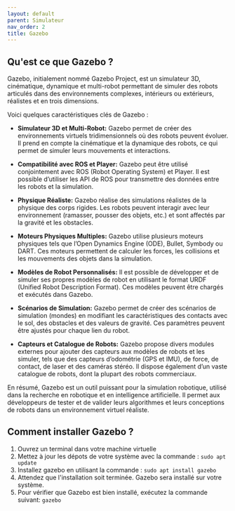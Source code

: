 ```yaml
---
layout: default
parent: Simulateur
nav_order: 2
title: Gazebo
---
```


## Qu'est ce que Gazebo ?

Gazebo, initialement nommé Gazebo Project, est un simulateur 3D, cinématique, dynamique et multi-robot permettant de simuler des robots articulés dans des environnements complexes, intérieurs ou extérieurs, réalistes et en trois dimensions. 

Voici quelques caractéristiques clés de Gazebo :

- **Simulateur 3D et Multi-Robot:** Gazebo permet de créer des environnements virtuels tridimensionnels où des robots peuvent évoluer. Il prend en compte la cinématique et la dynamique des robots, ce qui permet de simuler leurs mouvements et interactions.

- **Compatibilité avec ROS et Player:** Gazebo peut être utilisé conjointement avec ROS (Robot Operating System) et Player. Il est possible d’utiliser les API de ROS pour transmettre des données entre les robots et la simulation.

- **Physique Réaliste:** Gazebo réalise des simulations réalistes de la physique des corps rigides. Les robots peuvent interagir avec leur environnement (ramasser, pousser des objets, etc.) et sont affectés par la gravité et les obstacles.

- **Moteurs Physiques Multiples:** Gazebo utilise plusieurs moteurs physiques tels que l’Open Dynamics Engine (ODE), Bullet, Symbody ou DART. Ces moteurs permettent de calculer les forces, les collisions et les mouvements des objets dans la simulation.

- **Modèles de Robot Personnalisés:** Il est possible de développer et de simuler ses propres modèles de robot en utilisant le format URDF (Unified Robot Description Format). Ces modèles peuvent être chargés et exécutés dans Gazebo.

- **Scénarios de Simulation:** Gazebo permet de créer des scénarios de simulation (mondes) en modifiant les caractéristiques des contacts avec le sol, des obstacles et des valeurs de gravité. Ces paramètres peuvent être ajustés pour chaque lien du robot.

- **Capteurs et Catalogue de Robots:** Gazebo propose divers modules externes pour ajouter des capteurs aux modèles de robots et les simuler, tels que des capteurs d’odométrie (GPS et IMU), de force, de contact, de laser et des caméras stéréo. Il dispose également d’un vaste catalogue de robots, dont la plupart des robots commerciaux.

En résumé, Gazebo est un outil puissant pour la simulation robotique, utilisé dans la recherche en robotique et en intelligence artificielle. Il permet aux développeurs de tester et de valider leurs algorithmes et leurs conceptions de robots dans un environnement virtuel réaliste.

## Comment installer Gazebo ? 

1. Ouvrez un terminal dans votre machine virtuelle
2. Mettez à jour les dépots de votre système avec la commande : `sudo apt update`
3. Installez gazebo en utilisant la commande : `sudo apt install gazebo`
4. Attendez que l'installation soit terminée. Gazebo sera installé sur votre système.
5. Pour vérifier que Gazebo est bien installé, exécutez la commande suivant: `gazebo`
 